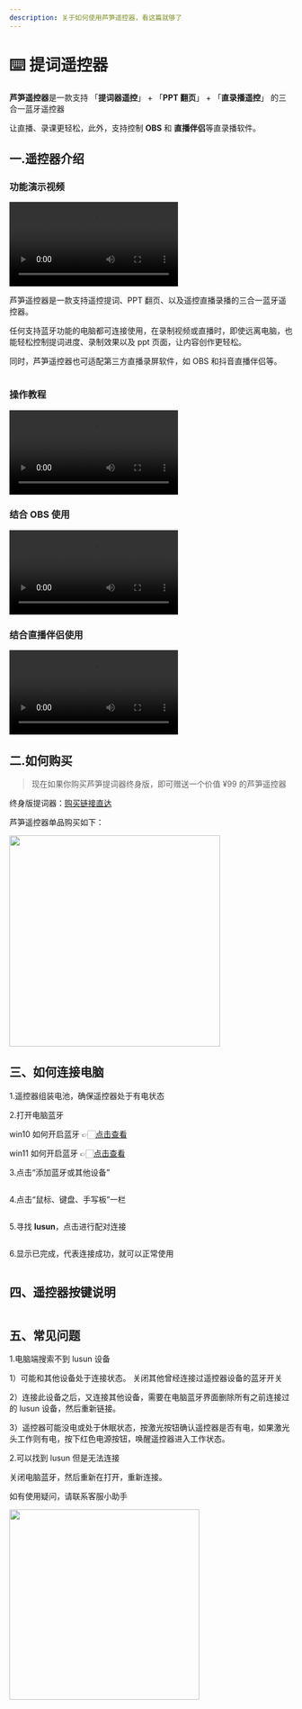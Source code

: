```yaml
---
description: 关于如何使用芦笋遥控器，看这篇就够了
---
```


# ⌨️ 提词遥控器

**芦笋遥控器**是一款支持 「**提词器遥控**」 + 「**PPT 翻页**」 + 「**直录播遥控**」 的三合一蓝牙遥控器

让直播、录课更轻松，此外，支持控制 **OBS** 和 **直播伴侣**等直录播软件。

## 一.遥控器介绍

### 功能演示视频

<video controls>
  <source src="../.gitbook/assets/ykqdemo1.mp4" type="video/mp4" />
</video>

芦笋遥控器是一款支持遥控提词、PPT 翻页、以及遥控直播录播的三合一蓝牙遥控器。

任何支持蓝牙功能的电脑都可连接使用，在录制视频或直播时，即使远离电脑，也能轻松控制提词进度、录制效果以及 ppt 页面，让内容创作更轻松。

同时，芦笋遥控器也可适配第三方直播录屏软件，如 OBS 和抖音直播伴侣等。

<img src="../.gitbook/assets/yaokongqizhichi.png" alt="">

### 操作教程 <a href="#f0-9f-8e-a5-e6-93-8d-e4-bd-9c-e6-95-99-e7-a8-8b" id="f0-9f-8e-a5-e6-93-8d-e4-bd-9c-e6-95-99-e7-a8-8b"></a>


<video controls>
  <source src="../.gitbook/assets/ykqshiyong.mp4" type="video/mp4" />
</video>


### 结合 OBS 使用

<video controls>
  <source src="../.gitbook/assets/obs.mp4" type="video/mp4" />
</video>


### 结合直播伴侣使用

<video controls>
  <source src="../.gitbook/assets/zhibobanlv.mp4" type="video/mp4" />
</video>

## 二.如何购买

> 现在如果你购买芦笋提词器终身版，即可赠送一个价值 ¥99 的芦笋遥控器

终身版提词器：[购买链接直达](https://tcq.lusun.com/pricing/)

芦笋遥控器单品购买如下：

<img src="../.gitbook/assets/yaokongqigoumai.jpeg" alt="" width="375">

## 三、如何连接电脑 <a href="#e4-b8-89-e3-80-81-e5-a6-82-e4-bd-95-e8-bf-9e-e6-8e-a5-e7-94-b5-e8-84-91" id="e4-b8-89-e3-80-81-e5-a6-82-e4-bd-95-e8-bf-9e-e6-8e-a5-e7-94-b5-e8-84-91"></a>

1.遥控器组装电池，确保遥控器处于有电状态

2.打开电脑蓝牙

win10 如何开启蓝牙 👉🏻[点击查看](https://jingyan.baidu.com/article/c33e3f48bdd46bab14cbb568.html?ref=help.lusun.com)

win11 如何开启蓝牙 👉🏻[点击查看](https://jingyan.baidu.com/article/2d5afd6903da6bc4a3e28e24.html?ref=help.lusun.com)

3.点击“添加蓝牙或其他设备”

<img src="../.gitbook/assets/ykqthree.png" alt="">

4.点击“鼠标、键盘、手写板”一栏

<img src="../.gitbook/assets/ykqfour.png" alt="">

5.寻找 **lusun**，点击进行配对连接

<img src="../.gitbook/assets/ykqfive.png" alt="">

6.显示已完成，代表连接成功，就可以正常使用

<img src="../.gitbook/assets/ykqsix.png" alt="">

## 四、遥控器按键说明 <a href="#e5-9b-9b-e3-80-81-e9-81-a5-e6-8e-a7-e5-99-a8-e6-8c-89-e9-94-ae-e8-af-b4-e6-98-8e" id="e5-9b-9b-e3-80-81-e9-81-a5-e6-8e-a7-e5-99-a8-e6-8c-89-e9-94-ae-e8-af-b4-e6-98-8e"></a>

<img src="../.gitbook/assets/ykqanjian.png" alt="">

## 五、常见问题 <a href="#e4-ba-94-e3-80-81-e5-b8-b8-e8-a7-81-e9-97-ae-e9-a2-98" id="e4-ba-94-e3-80-81-e5-b8-b8-e8-a7-81-e9-97-ae-e9-a2-98"></a>

1.电脑端搜索不到 lusun 设备

1）可能和其他设备处于连接状态。 关闭其他曾经连接过遥控器设备的蓝牙开关

2）连接此设备之后，又连接其他设备，需要在电脑蓝牙界面删除所有之前连接过的 lusun 设备，然后重新链接。

3）遥控器可能没电或处于休眠状态，按激光按钮确认遥控器是否有电，如果激光头工作则有电，按下红色电源按钮，唤醒遥控器进入工作状态。

2.可以找到 lusun 但是无法连接

关闭电脑蓝牙，然后重新在打开，重新连接。

如有使用疑问，请联系客服小助手[\
](https://help.lusun.com/gao-xiao-ti-ci-lu-sun-ti-ci-qi-jie-jue-fang-an/)

<img src="../.gitbook/assets/yonghuqun.png" alt="" width="338">

